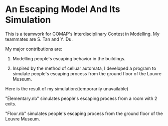 # An Escaping Model And Its Simulation
This is a teamwork for COMAP's Interdisciplinary Contest in Modelling. My teammates are S. Tan and Y. Du.

My major contributions are:

1. Modelling people's escaping behavior in the buildings.

2. Inspired by the method of celluar automata, I developed a program to simulate people's escaping process from the ground floor of the Louvre Museum.

Here is the result of my simulation:(temporarily unavailable)

"Elementary.nb" simulates people's escaping process from a room with 2 exits.

"Floor.nb" simulates people's escaping process from the ground floor of the Louvre Museum.
